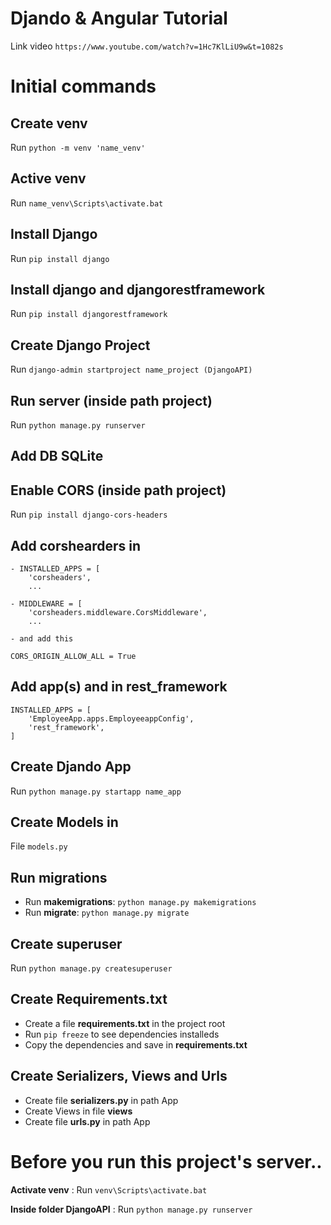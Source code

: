 # Djando & Angular Tutorial

Link video `https://www.youtube.com/watch?v=1Hc7KlLiU9w&t=1082s`

# Initial commands

## Create venv
Run `python -m venv 'name_venv'`

## Active venv
Run `name_venv\Scripts\activate.bat`

## Install Django
Run `pip install django`

## Install django and djangorestframework
Run `pip install djangorestframework`

## Create Django Project
Run `django-admin startproject name_project (DjangoAPI)`

## Run server (inside path project)
Run `python manage.py runserver`

## Add DB SQLite

## Enable CORS (inside path project)
Run `pip install django-cors-headers`

## Add corshearders in
    - INSTALLED_APPS = [
        'corsheaders',
        ...

    - MIDDLEWARE = [
        'corsheaders.middleware.CorsMiddleware',
        ...

    - and add this

    CORS_ORIGIN_ALLOW_ALL = True

## Add app(s) and in rest_framework
    INSTALLED_APPS = [
        'EmployeeApp.apps.EmployeeappConfig',
        'rest_framework',
    ]

## Create Djando App 
Run `python manage.py startapp name_app`

## Create Models in
File `models.py`

## Run migrations 
- Run **makemigrations**: `python manage.py makemigrations`
- Run **migrate**: `python manage.py migrate`

## Create superuser
Run `python manage.py createsuperuser`

## Create Requirements.txt
- Create a file **requirements.txt** in the project root
- Run `pip freeze` to see dependencies installeds
- Copy the dependencies and save in **requirements.txt**

## Create Serializers, Views and Urls
- Create file **serializers.py** in path App
- Create Views in file **views**
- Create file **urls.py** in path App

# Before you run this project's server..

**Activate venv** : Run `venv\Scripts\activate.bat`
    
**Inside folder DjangoAPI** : Run `python manage.py runserver`







